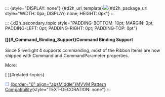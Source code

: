 ::: {style="DISPLAY: none"}
[](ms-xhelp:///?Id=d2h_url_template){#d2h_url_template}![](!package_url!){#d2h_package_url style="WIDTH: 0px; DISPLAY: none; HEIGHT: 0px"}
:::

::: {.d2h_secondary_topic style="PADDING-BOTTOM: 10pt; MARGIN: 0pt; PADDING-LEFT: 0pt; PADDING-RIGHT: 0pt; PADDING-TOP: 0pt"}
#### []{#_Command_Binding_Support}Command Binding Support

Since Silverlight 4 supports commanding, most of the Ribbon Items are now shipped with Command and CommandParameter properties.

More:

[ ]{#related-topics}

[![](../button.gif){border="0" align="absMiddle"}MVVM Pattern Compatibility](ms-xhelp:///?Id=e363f3af-e65c-4cfe-9bc8-8ac6ab3bf9a9){style="TEXT-DECORATION: none"}
:::
